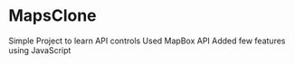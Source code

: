 # MapsClone
Simple Project to learn API controls
Used MapBox API 
Added few features using JavaScript
